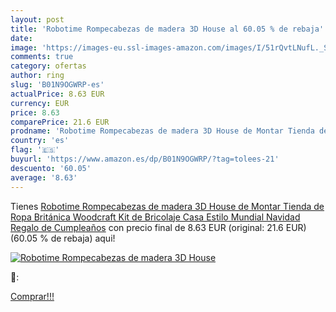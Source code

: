 ```yaml
---
layout: post
title: 'Robotime Rompecabezas de madera 3D House al 60.05 % de rebaja'
date: 
image: 'https://images-eu.ssl-images-amazon.com/images/I/51rQvtLNufL._SL200_.jpg'
comments: true
category: ofertas
author: ring
slug: 'B01N9OGWRP-es'
actualPrice: 8.63 EUR
currency: EUR
price: 8.63
comparePrice: 21.6 EUR
prodname: 'Robotime Rompecabezas de madera 3D House de Montar Tienda de Ropa Británica Woodcraft Kit de Bricolaje Casa Estilo Mundial Navidad Regalo de Cumpleaños'
country: 'es'
flag: '🇪🇸'
buyurl: 'https://www.amazon.es/dp/B01N9OGWRP/?tag=tolees-21'
descuento: '60.05'
average: '8.63'
---
```


Tienes [Robotime Rompecabezas de madera 3D House de Montar Tienda de Ropa Británica Woodcraft Kit de Bricolaje Casa Estilo Mundial Navidad Regalo de Cumpleaños](https://www.amazon.es/dp/B01N9OGWRP/?tag=tolees-21) con precio final de  8.63 EUR (original: 21.6 EUR) (60.05 %  de rebaja) aqui!

[![Robotime Rompecabezas de madera 3D House](https://images-eu.ssl-images-amazon.com/images/I/51rQvtLNufL._SL200_.jpg)](https://www.amazon.es/dp/B01N9OGWRP/?tag=tolees-21)

🔎:


[Comprar!!!](https://www.amazon.es/dp/B01N9OGWRP/?tag=tolees-21)
